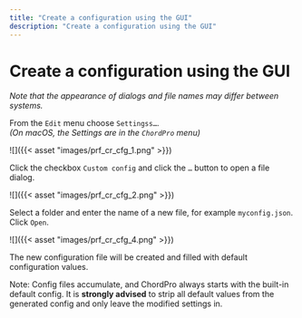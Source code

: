 ```yaml
---
title: "Create a configuration using the GUI"
description: "Create a configuration using the GUI"
---
```


# Create a configuration using the GUI

_Note that the appearance of dialogs and file names may differ between systems._

From the `Edit` menu choose `Settingss…`.  
*(On macOS, the Settings are in the `ChordPro` menu)*

![]({{< asset "images/prf_cr_cfg_1.png" >}})

Click the checkbox `Custom config` and click the `…` button to open a file dialog.  

![]({{< asset "images/prf_cr_cfg_2.png" >}})

Select a folder and enter the name of a new file, for example `myconfig.json`.  
Click `Open`.

![]({{< asset "images/prf_cr_cfg_4.png" >}})

The new configuration file will be created and filled with default
configuration values.

Note: Config files accumulate, and ChordPro always starts with the
built-in default config. It is **strongly advised** to strip all default
values from the generated config and only leave the modified settings in.
